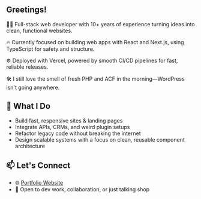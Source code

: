 ## Greetings!

🧑‍💻 Full-stack web developer with 10+ years of experience turning ideas into clean, functional websites.  

🔥 Currently focused on building web apps with React and Next.js, using TypeScript for safety and structure.

⚙️ Deployed with Vercel, powered by smooth CI/CD pipelines for fast, reliable releases.

🛠️ I still love the smell of fresh PHP and ACF in the morning—WordPress isn't going anywhere.  

## 🚀 What I Do

- Build fast, responsive sites & landing pages  
- Integrate APIs, CRMs, and weird plugin setups  
- Refactor legacy code without breaking the internet  
- Design scalable systems with a focus on clean, reusable component architecture  

## 📫 Let's Connect

- 🌐 [Portfolio Website](https://davidjhanus.me/)
- 📩 Open to dev work, collaboration, or just talking shop

